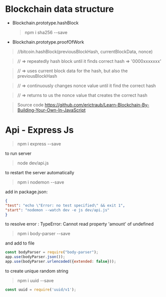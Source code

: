 # Blockchain data structure

* Blockchain.prototype.hashBlock
   > npm i sha256 --save

* Blockchain.prototype.proofOfWork
>//bitcoin.hashBlock(previousBlockHash, currentBlockData, nonce)

>// => repeatedly hash block until it finds correct hash => '0000xxxxxxx'

>// => uses current block data for the hash, but also the previousBlockHash

>// => continuously changes nonce value until it find the correct hash

>// => returns to us the nonce value that creates the correct hash

> Source code
https://github.com/erictraub/Learn-Blockchain-By-Building-Your-Own-In-JavaScript

# Api - Express Js

> npm i express --save

to run server
> node dev/api.js 

to restart the server automatically
> npm i nodemon --save

add in package.json:

 ```json
{
"test": "echo \"Error: no test specified\" && exit 1",
"start": "nodemon --watch dev -e js dev/api.js"
}
```
to resolve error : TypeError: Cannot read property 'amount' of undefined

> npm i body-parser --save

and add to file
```js 
const bodyParser = require("body-parser");
app.use(bodyParser.json());
app.use(bodyParser.urlencoded({extended: false}));
```

to create unique random string

> npm i uuid --save
```js
const uuid = require('uuid/v1');
```
